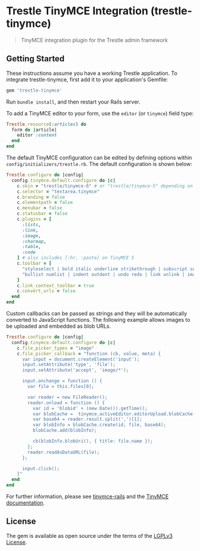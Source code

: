 # Trestle TinyMCE Integration (trestle-tinymce)

> TinyMCE integration plugin for the Trestle admin framework


## Getting Started

These instructions assume you have a working Trestle application. To integrate trestle-tinymce, first add it to your application's Gemfile:

```ruby
gem 'trestle-tinymce'
```

Run `bundle install`, and then restart your Rails server.

To add a TinyMCE editor to your form, use the `editor` (or `tinymce`) field type:

```ruby
Trestle.resource(:articles) do
  form do |article|
    editor :content
  end
end
```

The default TinyMCE configuration can be edited by defining options within `config/initializers/trestle.rb`. The default configuration is shown below:

```ruby
Trestle.configure do |config|
  config.tinymce.default.configure do |c|
    c.skin = "trestle/tinymce-6" # or "trestle/tinymce-5" depending on current version of tinymce-rails
    c.selector = "textarea.tinymce"
    c.branding = false
    c.elementpath = false
    c.menubar = false
    c.statusbar = false
    c.plugins = [
      :lists,
      :link,
      :image,
      :charmap,
      :table,
      :code
    ] # also includes [:hr, :paste] on TinyMCE 5
    c.toolbar = [
      "styleselect | bold italic underline strikethrough | subscript superscript hr | alignleft aligncenter alignright alignjustify",
      "bullist numlist | indent outdent | undo redo | link unlink | image charmap table | code"
    ]
    c.link_context_toolbar = true
    c.convert_urls = false
  end
end
```

Custom callbacks can be passed as strings and they will be automatically converted to JavaScript functions. The following example allows images to be uploaded and embedded as blob URLs.

```ruby
Trestle.configure do |config|
  config.tinymce.default.configure do |c|
    c.file_picker_types = "image"
    c.file_picker_callback = "function (cb, value, meta) {
      var input = document.createElement('input');
      input.setAttribute('type', 'file');
      input.setAttribute('accept', 'image/*');

      input.onchange = function () {
        var file = this.files[0];

        var reader = new FileReader();
        reader.onload = function () {
          var id = 'blobid' + (new Date()).getTime();
          var blobCache =  tinymce.activeEditor.editorUpload.blobCache;
          var base64 = reader.result.split(',')[1];
          var blobInfo = blobCache.create(id, file, base64);
          blobCache.add(blobInfo);

          cb(blobInfo.blobUri(), { title: file.name });
        };
        reader.readAsDataURL(file);
      };

      input.click();
    }"
  end
end
```

For further information, please see [tinymce-rails](https://github.com/spohlenz/tinymce-rails) and the [TinyMCE documentation](https://www.tiny.cloud/docs/configure/).


## License

The gem is available as open source under the terms of the [LGPLv3 License](https://opensource.org/licenses/LGPL-3.0).
